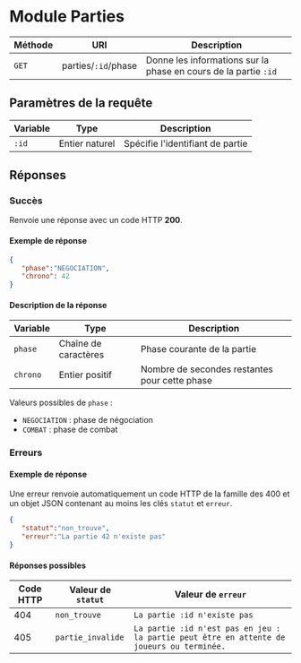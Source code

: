 # Module Parties

Méthode | URI | Description
------------- | ------------- | -------------
`GET`  | parties/`:id`/phase | Donne les informations sur la phase en cours de la partie `:id`

## Paramètres de la requête
Variable | Type | Description
------------- | ------------- | -------------
`:id`  | Entier naturel | Spécifie l'identifiant de partie

## Réponses
### Succès
Renvoie une réponse avec un code HTTP **200**.

#### Exemple de réponse
```json
{
   "phase":"NEGOCIATION",
   "chrono": 42
}
```
#### Description de la réponse
Variable | Type | Description
------------- | ------------- | -------------
`phase`  | Chaîne de caractères | Phase courante de la partie
`chrono`  | Entier positif | Nombre de secondes restantes pour cette phase

Valeurs possibles de `phase` :
- `NEGOCIATION` : phase de négociation
- `COMBAT` : phase de combat

### Erreurs
#### Exemple de réponse
Une erreur renvoie automatiquement un code HTTP de la famille des 400 et un objet JSON contenant au moins les clés `statut` et `erreur`.
```json
{
   "statut":"non_trouve",
   "erreur":"La partie 42 n'existe pas"
}
```

#### Réponses possibles
Code HTTP | Valeur de `statut` | Valeur de `erreur`
------------- | ------------- | -------------
404  | `non_trouve` | `La partie :id n'existe pas`
405  | `partie_invalide` | `La partie :id n'est pas en jeu : la partie peut être en attente de joueurs ou terminée.`